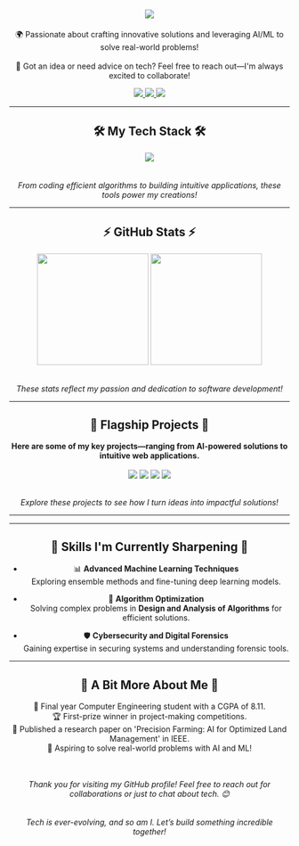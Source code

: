 <h1 align="center">
    <img src="https://readme-typing-svg.herokuapp.com/?font=Righteous&size=50&center=true&vCenter=true&width=1500&height=75&duration=2500&lines=Welcome+to+my+GitHub+Universe!+👋;I'm+a+Pythonista,+Problem+Solver,+and+AI+Enthusiast!;Explore+my+world+of+innovation+and+creativity!" />
</h1>

<div align="center">
    
🌍 Passionate about crafting innovative solutions and leveraging AI/ML to solve real-world problems! <br><br>
💬 Got an idea or need advice on tech? Feel free to reach out—I'm always excited to collaborate!

</div>

<div align="center"> 
  <a href="https://www.linkedin.com/in/kartik-sangle/">
    <img src="https://img.shields.io/badge/Let's_Connect!-333333?style=for-the-badge&logo=linkedin&logoColor=blue" />
  </a>
  <a href="mailto:kartiksangle32@gmail.com">
    <img src="https://img.shields.io/badge/Email_Me!-333333?style=for-the-badge&logo=gmail&logoColor=red" />
  </a>
  <a href="https://kartiksangle.netlify.app/">
    <img src="https://img.shields.io/badge/Visit_My_Portfolio!-333333?style=for-the-badge&logo=githubpages&logoColor=green" />
  </a>
</div>


---

<h2 align="center">🛠️ My Tech Stack 🛠️</h2>

<div align="center">
    <img src="https://skillicons.dev/icons?i=python,tensorflow,flask,django,html,css,javascript,react,nodejs,mysql,git,linux" />
</div>

<div align="center">
    <br><br>
    <i>From coding efficient algorithms to building intuitive applications, these tools power my creations!</i>
</div>

---

<h2 align="center">⚡ GitHub Stats ⚡</h2>

<div align=center>  
  <img height=200 align="center" src="https://github-readme-stats.vercel.app/api?username=KDS2383&rank_icon=github" />
  <img height=200 align="center" src="https://github-readme-stats.vercel.app/api/top-langs/?username=KDS2383" />
</div>

<div align="center">
    <br><br>
    <i>These stats reflect my passion and dedication to software development!</i>
</div>

---

<h2 align="center">🚀 Flagship Projects 🚀</h2>

<div align="center">
    
**Here are some of my key projects—ranging from AI-powered solutions to intuitive web applications.**

</div>

<div align=center>   
  <img align="center" src="https://github-readme-stats.vercel.app/api/pin/?username=KDS2383&repo=Hand-Gesture-controlled-robotic-arm" />
  <img align="center" src="https://github-readme-stats.vercel.app/api/pin/?username=KDS2383&repo=Kartiksangleportfolio" />
  <img align="center" src="https://github-readme-stats.vercel.app/api/pin/?username=KDS2383&repo=Infinity_Fitness_Management_System" />
  <img align="center" src="https://github-readme-stats.vercel.app/api/pin/?username=KDS2383&repo=Retina_Blindness_detection" />  
</div>

<div align="center">
    <br><br>
    <i>Explore these projects to see how I turn ideas into impactful solutions!</i>
</div>

---

<!-- <h2 align="center">🌟 Open-Source Contributions 🌟</h2>

<div align="center">
    
**I actively contribute to open-source projects, focusing on AI, web development, and cybersecurity.**

**From code enhancements to documentation improvements, I enjoy collaborating with the global developer community!**

</div>

<div align="center">
    <strong><a href="https://github.com/topjohnwu/Magisk">MAGISK</a></strong> - 
    <strong><a href="https://github.com/LibrePass/LibrePass-Android">LIBREPASS ANDROID</a></strong> - 
    <strong><a href="https://github.com/sweakpl/unlock-master">UNLOCK MASTER</a></strong> - 
    <strong><a href="https://github.com/KRTirtho/spotube">SPOTUBE</a></strong> - 
    <strong><a href="https://github.com/rumboalla/apkupdater">APKU‌PDATER</a></strong> 
     Add more projects as needed 
</div>

<div align="center">
    <br><br>
    <i>Grateful to contribute and learn from these incredible projects and communities!</i>
</div> -->

---

<h2 align="center">🌟 Skills I'm Currently Sharpening 🌟</h2>

<div align="center">
    
- 📊 **Advanced Machine Learning Techniques**  
   Exploring ensemble methods and fine-tuning deep learning models.  

- 🧩 **Algorithm Optimization**  
   Solving complex problems in **Design and Analysis of Algorithms** for efficient solutions.  

- 🛡️ **Cybersecurity and Digital Forensics**  
   Gaining expertise in securing systems and understanding forensic tools.  

</div>

---

<h2 align="center">🌱 A Bit More About Me 🌱</h2>

<div align="center">
    
🚀 Final year Computer Engineering student with a CGPA of 8.11.  
🏆 First-prize winner in project-making competitions.  
📖 Published a research paper on 'Precision Farming: AI for Optimized Land Management' in IEEE.  
🌌 Aspiring to solve real-world problems with AI and ML!  

</div>

<div align="center">
    <br><br>
    <i>Thank you for visiting my GitHub profile! Feel free to reach out for collaborations or just to chat about tech. 😊</i>
</div>

<div align="center">
    <br><br>
    <i>Tech is ever-evolving, and so am I. Let’s build something incredible together!</i>
</div>

